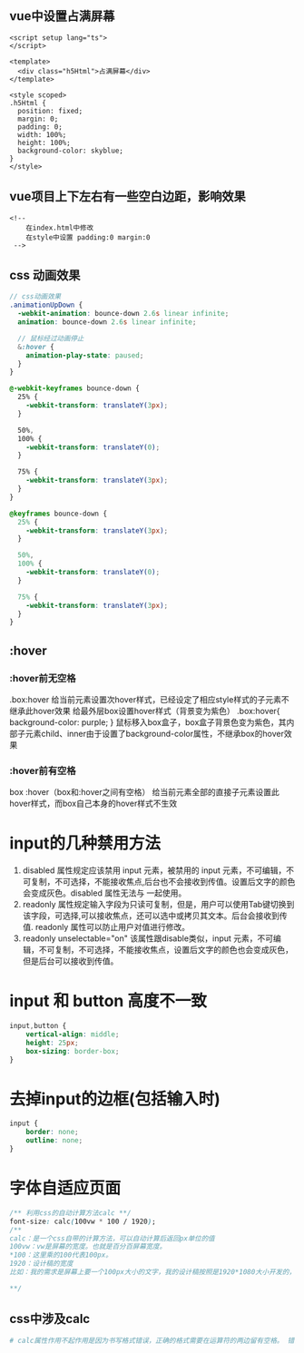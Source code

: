 ## vue中设置占满屏幕
```vue
<script setup lang="ts">
</script>

<template>
  <div class="h5Html">占满屏幕</div>
</template>

<style scoped>
.h5Html {
  position: fixed;
  margin: 0;
  padding: 0;
  width: 100%;
  height: 100%;
  background-color: skyblue;
}
</style>

```
## vue项目上下左右有一些空白边距，影响效果
```vue
<!-- 
	在index.html中修改
	在style中设置 padding:0 margin:0
 -->

```
## css 动画效果
```scss
// css动画效果
.animationUpDown {
  -webkit-animation: bounce-down 2.6s linear infinite;
  animation: bounce-down 2.6s linear infinite;

  // 鼠标经过动画停止
  &:hover {
    animation-play-state: paused;
  }
}

@-webkit-keyframes bounce-down {
  25% {
    -webkit-transform: translateY(3px);
  }

  50%,
  100% {
    -webkit-transform: translateY(0);
  }

  75% {
    -webkit-transform: translateY(3px);
  }
}

@keyframes bounce-down {
  25% {
    -webkit-transform: translateY(3px);
  }

  50%,
  100% {
    -webkit-transform: translateY(0);
  }

  75% {
    -webkit-transform: translateY(3px);
  }
}
```
## :hover
### :hover前无空格
.box:hover 给当前元素设置次hover样式，已经设定了相应style样式的子元素不继承此hover效果
给最外层box设置hover样式（背景变为紫色） 
.box:hover{
	background-color: purple;
}
鼠标移入box盒子，box盒子背景色变为紫色，其内部子元素child、inner由于设置了background-color属性，不继承box的hover效果
### :hover前有空格
box :hover（box和:hover之间有空格） 给当前元素全部的直接子元素设置此hover样式，而box自己本身的hover样式不生效
# input的几种禁用方法
1.  disabled 属性规定应该禁用 input 元素，被禁用的 input 元素，不可编辑，不可复制，不可选择，不能接收焦点,后台也不会接收到传值。设置后文字的颜色会变成灰色。disabled 属性无法与 <input type="hidden"> 一起使用。  
2.  readonly 属性规定输入字段为只读可复制，但是，用户可以使用Tab键切换到该字段，可选择,可以接收焦点，还可以选中或拷贝其文本。后台会接收到传值. readonly 属性可以防止用户对值进行修改。
3.  readonly unselectable="on" 该属性跟disable类似，input 元素，不可编辑，不可复制，不可选择，不能接收焦点，设置后文字的颜色也会变成灰色，但是后台可以接收到传值。
# input 和 button 高度不一致
```css
input,button {
	vertical-align: middle;
	height: 25px;
	box-sizing: border-box;
}
```
# 去掉input的边框(包括输入时)
```css
input {
	border: none;
	outline: none;
}
```
# 字体自适应页面
```css
/** 利用css的自动计算方法calc **/
font-size: calc(100vw * 100 / 1920);
/**
calc：是一个css自带的计算方法，可以自动计算后返回px单位的值  
100vw：vw是屏幕的宽度。也就是百分百屏幕宽度。  
*100：这里乘的100代表100px。  
1920：设计稿的宽度
比如：我的需求是屏幕上要一个100px大小的文字，我的设计稿按照是1920*1080大小开发的，但是我需要屏幕大小变化的时候我的100px的字体大小根据窗口变化也放大缩小，因为如果她一直是100px，就会被挤变形到别的位置了。

**/
```

## css中涉及calc
```bash
# calc属性作用不起作用是因为书写格式错误，正确的格式需要在运算符的两边留有空格。 错误例子：div {width:calc (100%-50px)}这样是不生效的 运算符"+ - * /"左右两边均要留空格 正确例子：div {width:calc (100% - 50px)} 2、父元素需要设置高度或者宽度，不能用100%。
```